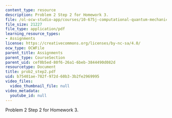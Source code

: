 ```yaml
---
content_type: resource
description: Problem 2 Step 2 for Homework 3.
file: /ol-ocw-studio-app/courses/10-675j-computational-quantum-mechanics-of-molecular-and-extended-systems-fall-2004/b75401ae782f972d60b33b2fe2969995_prob2_step2.pdf
file_size: 21227
file_type: application/pdf
learning_resource_types:
- Assignments
license: https://creativecommons.org/licenses/by-nc-sa/4.0/
ocw_type: OCWFile
parent_title: Assignments
parent_type: CourseSection
parent_uid: cef0b5ed-80f6-26a1-6beb-3844490d082d
resourcetype: Document
title: prob2_step2.pdf
uid: b75401ae-782f-972d-60b3-3b2fe2969995
video_files:
  video_thumbnail_file: null
video_metadata:
  youtube_id: null
---
```

Problem 2 Step 2 for Homework 3.